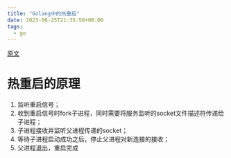 ```yaml
---
title: "Golang中的热重启"
date: 2023-06-25T21:35:58+08:00
tags:
  - go
---
```


[原文](https://mp.weixin.qq.com/s?src=11&timestamp=1687697673&ver=4612&signature=qlI5-v11MvpO4HQaMeyRXmZm69zqrnWaKWVnT*QKsGmg6r-i17j5zCxZbkAaK5PXy8V2*lGvnpFBLSscDCDFPZnDHXslrLtXP0T*PoON8hGvuzCb2tW2dLMNMNwy8T5Z&new=1)

# 热重启的原理

1. 监听重启信号；
2. 收到重启信号时fork子进程，同时需要将服务监听的socket文件描述符传递给子进程；
3. 子进程接收并监听父进程传递的socket；
4. 等待子进程启动成功之后，停止父进程对新连接的接收；
5. 父进程退出，重启完成
